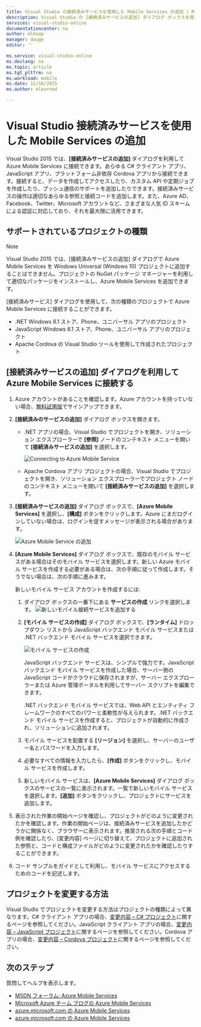 ```yaml
---
title: Visual Studio の接続済みサービスを使用した Mobile Services の追加 | Microsoft Docs
description: Visual Studio の [接続済みサービスの追加] ダイアログ ボックスを使用して Mobile Services を追加する
services: visual-studio-online
documentationcenter: na
author: mlhoop
manager: douge
editor: ''

ms.service: visual-studio-online
ms.devlang: na
ms.topic: article
ms.tgt_pltfrm: na
ms.workload: mobile
ms.date: 12/16/2015
ms.author: mlearned

---
```

# Visual Studio 接続済みサービスを使用した Mobile Services の追加
Visual Studio 2015 では、**[接続済みサービスの追加]** ダイアログを利用して Azure Mobile Services に接続できます。あらゆる C# クライアント アプリ、JavaScript アプリ、プラットフォーム非依存 Cordova アプリから接続できます。接続すると、データを作成してアクセスしたり、カスタム API や定期ジョブを作成したり、プッシュ通信のサポートを追加したりできます。接続済みサービスの操作は適切なあらゆる参照と接続コードを追加します。また、Azure AD、Facebook、Twitter、Microsoft アカウントなど、さまざまな人気 ID スキームによる認証に対応しており、それを最大限に活用できます。

## サポートされているプロジェクトの種類
> [!NOTE]
> Visual Studio 2015 では、[接続済みサービスの追加] ダイアログで Azure Mobile Services を Windows Universal (Windows 10) プロジェクトに追加することはできません。プロジェクトの NuGet パッケージ マネージャーを利用して適切なパッケージをインストールし、Azure Mobile Services を追加できます。
> 
> 

[接続済みサービス] ダイアログを使用して、次の種類のプロジェクトで Azure Mobile Services に接続することができます。

* .NET Windows 8.1 ストア、Phone、ユニバーサル アプリのプロジェクト
* JavaScript Windows 8.1 ストア、Phone、ユニバーサル アプリのプロジェクト
* Apache Cordova の Visual Studio ツールを使用して作成されたプロジェクト

## [接続済みサービスの追加] ダイアログを利用して Azure Mobile Services に接続する
1. Azure アカウントがあることを確認します。Azure アカウントを持っていない場合、[無料試用版](http://go.microsoft.com/fwlink/?LinkId=518146)でサインアップできます。
2. **[接続済みのサービスの追加]** ダイアログ ボックスを開きます。
   
   * .NET アプリの場合、Visual Studio でプロジェクトを開き、ソリューション エクスプローラーで **[参照]** ノードのコンテキスト メニューを開いて **[接続済みサービスの追加]** を選択します。
     
        ![Connecting to Azure Mobile Service](./media/vs-azure-tools-connected-services-add-mobile-services/IC797635.png)
   * Apache Cordova アプリ プロジェクトの場合、Visual Studio でプロジェクトを開き、ソリューション エクスプローラーでプロジェクト ノードのコンテキスト メニューを開いて **[接続済みサービスの追加]** を選択します。
3. **[接続済みサービスの追加]** ダイアログ ボックスで、**[Azure Mobile Services]** を選択し、**[構成]** ボタンをクリックします。Azure にまだログインしていない場合は、ログインを促すメッセージが表示される場合があります。
   
    ![Azure Mobile Service の追加](./media/vs-azure-tools-connected-services-add-mobile-services/IC797636.png)
4. **[Azure Mobile Services]** ダイアログ ボックスで、既存のモバイル サービスがある場合はそのモバイル サービスを選択します。新しい Azure モバイル サービスを作成する必要がある場合は、次の手順に従って作成します。そうでない場合は、次の手順に進みます。
   
    新しいモバイル サービス アカウントを作成するには: 
   
   1. ダイアログ ボックスの一番下にある **サービスの作成** リンクを選択します。
       ![新しいモバイル接続サービスを追加する](./media/vs-azure-tools-connected-services-add-mobile-services/IC797637.png)
   2. **[モバイル サービスの作成]** ダイアログ ボックスで、**[ランタイム]** ドロップダウン リストから JavaScript バックエンド モバイル サービスまたは .NET バックエンド モバイル サービスを選択できます。 
      
       ![モバイル サービスの作成](./media/vs-azure-tools-connected-services-add-mobile-services/IC797638.png)
      
       JavaScript バックエンド サービスは、シンプルで強力です。JavaScript バックエンド モバイル サービスを作成した場合、サーバー側の JavaScript コードがクラウドに保存されますが、サーバー エクスプローラーまたは Azure 管理ポータルを利用してサーバー スクリプトを編集できます。
      
       .NET バックエンド モバイル サービスでは、Web API とエンティティ フレームワークのすべてのパワーと柔軟性が与えられます。.NET バックエンド モバイル サービスを作成すると、プロジェクトが自動的に作成され、ソリューションに追加されます。
   3. モバイル サービスを配置する **[リージョン]** を選択し、サーバーのユーザー名とパスワードを入力します。
   4. 必要なすべての情報を入力したら、**[作成]** ボタンをクリックし、モバイル サービスを作成します。
   5. 新しいモバイル サービスは、**[Azure Mobile Services]** ダイアログ ボックスのサービスの一覧に表示されます。一覧で新しいモバイル サービスを選択します。**[追加]** ボタンをクリックし、プロジェクトにサービスを追加します。
5. 表示された作業の開始ページを確認し、プロジェクトがどのように変更されたかを確認します。作業の開始ページは、接続済みサービスを追加したかどうかに関係なく、ブラウザーに表示されます。推奨される次の手順とコード例を確認したり、[変更内容] ページに切り替えて、プロジェクトに追加された参照と、コードと構成ファイルがどのように変更されたかを確認したりすることができます。
6. コード サンプルをガイドとして利用し、モバイル サービスにアクセスするためのコードを記述します。

## プロジェクトを変更する方法
Visual Studio でプロジェクトを変更する方法はプロジェクトの種類によって異なります。C# クライアント アプリの場合、[変更内容 – C# プロジェクト](http://go.microsoft.com/fwlink/p/?LinkId=513119)に関するページを参照してください。JavaScript クライアント アプリの場合、[変更内容 – JavaScript プロジェクト](http://go.microsoft.com/fwlink/p/?LinkId=513120)に関するページを参照してください。Cordova アプリの場合、[変更内容 – Cordova プロジェクト](http://go.microsoft.com/fwlink/p/?LinkId=513116)に関するページを参照してください。

## 次のステップ
質問してヘルプを表示します。

* [MSDN フォーラム: Azure Mobile Services](https://social.msdn.microsoft.com/forums/azure/home?forum=azuremobile)
* [Microsoft Azure チーム ブログの Azure Mobile Services](https://azure.microsoft.com/blog/topics/mobile/)
* [azure.microsoft.com の Azure Mobile Services](https://azure.microsoft.com/services/mobile-services/)
* [azure.microsoft.com の Azure Mobile Services](https://azure.microsoft.com/documentation/services/mobile-services/)

<!---HONumber=AcomDC_0128_2016-->
